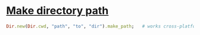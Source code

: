 [1]: http://rosettacode.org/wiki/Make_directory_path

# [Make directory path][1]

```ruby
Dir.new(Dir.cwd, "path", "to", "dir").make_path;   # works cross-platform
```